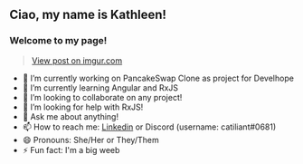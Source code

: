<h2>Ciao, my name is Kathleen!</h2>
<h3>Welcome to my page!</h3>

<blockquote class="imgur-embed-pub" lang="en" data-id="ISmOc5X"><a href="https://imgur.com/ISmOc5X">View post on imgur.com</a></blockquote><script async src="//s.imgur.com/min/embed.js" charset="utf-8"></script>

- 🔭 I’m currently working on PancakeSwap Clone as project for Develhope
- 🌱 I’m currently learning Angular and RxJS
- 👯 I’m looking to collaborate on any project!
- 🤔 I’m looking for help with RxJS!
- 💬 Ask me about anything!
- 📫 How to reach me: [Linkedin](https://www.linkedin.com/in/gail-kathleen-aranzaso/) or Discord (username: catiliant#0681)
- 😄 Pronouns: She/Her or They/Them
- ⚡ Fun fact: I'm a big weeb
